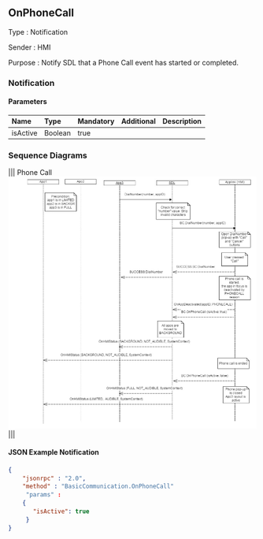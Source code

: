 ## OnPhoneCall

Type
: Notification

Sender
: HMI

Purpose
: Notify SDL that a Phone Call event has started or completed.


### Notification

#### Parameters

|Name|Type|Mandatory|Additional|Description|
|:---|:---|:--------|:---------|:----------|
|isActive|Boolean|true|||

### Sequence Diagrams
|||
Phone Call
![OnPhoneCall](./assets/OnPhoneCall.png)
|||

#### JSON Example Notification
```json
{
	"jsonrpc" : "2.0",
	"method" : "BasicCommunication.OnPhoneCall"
     "params" :
	{
       "isActive": true
     }
}
```
